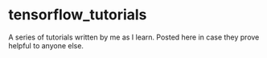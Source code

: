 # tensorflow_tutorials
A series of tutorials written by me as I learn. Posted here in case they prove helpful to anyone else.
